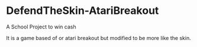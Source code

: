 # DefendTheSkin-AtariBreakout

A School Project to win cash

It is a game based of or atari breakout but modified to be more like the skin.
